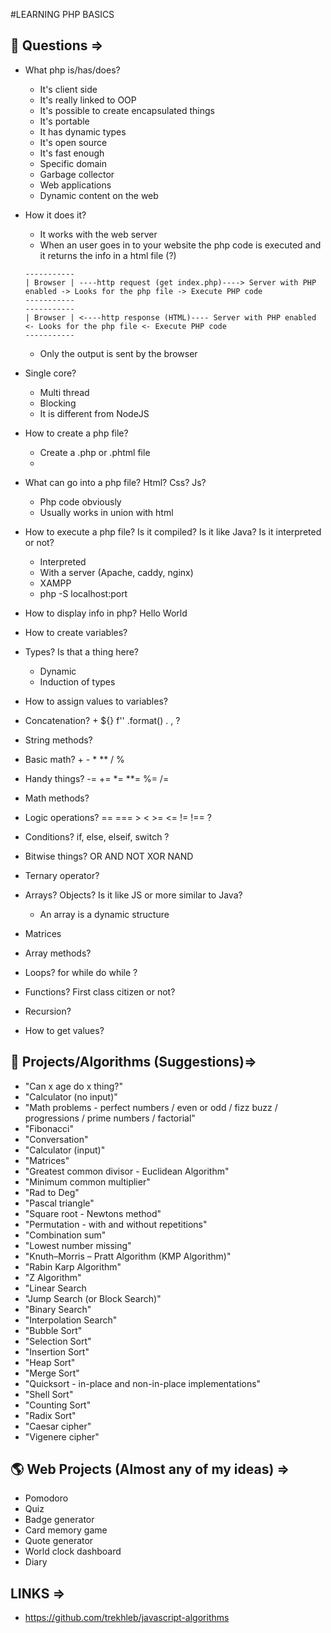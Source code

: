 #LEARNING PHP BASICS
## 🤔 Questions =>

- What php is/has/does? 
  - It's client side
  - It's really linked to OOP 
  - It's possible to create encapsulated things
  - It's portable
  - It has dynamic types
  - It's open source
  - It's fast enough
  - Specific domain
  - Garbage collector
  - Web applications
  - Dynamic content on the web

- How it does it?
  - It works with the web server
  - When an user goes in to your website the php code is executed and it returns the info in a html file (?)
  ```
  -----------
  | Browser | ----http request (get index.php)----> Server with PHP enabled -> Looks for the php file -> Execute PHP code
  -----------
  -----------
  | Browser | <----http response (HTML)---- Server with PHP enabled <- Looks for the php file <- Execute PHP code
  -----------  
  ```
  - Only the output is sent by the browser

- Single core?
  - Multi thread
  - Blocking
  - It is different from NodeJS

- How to create a php file?
  - Create a .php or .phtml file 
  - <?php     bla bla bla     ?>

- What can go into a php file? Html? Css? Js?
  - Php code obviously
  - Usually works in union with html

- How to execute a php file? Is it compiled? Is it like Java? Is it interpreted or not?
  - Interpreted
  - With a server (Apache, caddy, nginx)
  - XAMPP
  - php -S localhost:port

- How to display info in php? Hello World
- How to create variables?
- Types? Is that a thing here?
  - Dynamic
  - Induction of types 
- How to assign values to variables?
- Concatenation? + ${} f'' .format() . , ?
- String methods?
- Basic math? + - * ** / % 
- Handy things? -= += *= **= %= /= 
- Math methods?
- Logic operations?  == === > < >= <= != !== ?
- Conditions? if, else, elseif, switch ?
- Bitwise things? OR AND NOT XOR NAND
- Ternary operator?
- Arrays? Objects? Is it like JS or more similar to Java?
  - An array is a dynamic structure
- Matrices
- Array methods?
- Loops? for while do while ?
- Functions? First class citizen or not?
- Recursion?
- How to get values?

## 🚀 Projects/Algorithms (Suggestions)=>
- "Can x age do x thing?"
- "Calculator (no input)"
- "Math problems - perfect numbers / even or odd / fizz buzz / progressions / prime numbers / factorial"
- "Fibonacci" 
- "Conversation"
- "Calculator (input)"
- "Matrices"
- "Greatest common divisor - Euclidean Algorithm"
- "Minimum common multiplier"
- "Rad to Deg"
- "Pascal triangle"
- "Square root - Newtons method"
- "Permutation - with and without repetitions"
- "Combination sum"
- "Lowest number missing"
- "Knuth–Morris – Pratt Algorithm (KMP Algorithm)"
- "Rabin Karp Algorithm"
- "Z Algorithm"
- "Linear Search
- "Jump Search (or Block Search)"
- "Binary Search"
- "Interpolation Search" 
- "Bubble Sort"
- "Selection Sort"
- "Insertion Sort"
- "Heap Sort"
- "Merge Sort"
- "Quicksort - in-place and non-in-place implementations"
- "Shell Sort"
- "Counting Sort"
- "Radix Sort"
- "Caesar cipher"
- "Vigenere cipher"
## 🌎 Web Projects (Almost any of my ideas) =>
- Pomodoro
- Quiz
- Badge generator
- Card memory game
- Quote generator
- World clock dashboard
- Diary
## LINKS =>
- https://github.com/trekhleb/javascript-algorithms
